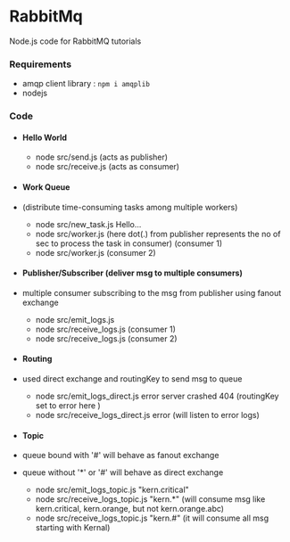 
# RabbitMq

Node.js code for RabbitMQ tutorials

### Requirements
- amqp client library : `npm i amqplib`
- nodejs

### Code
- #### Hello World
    - node src/send.js (acts as publisher)
    - node src/receive.js (acts as consumer)

- #### Work Queue 
- (distribute time-consuming tasks among multiple workers)
    - node src/new_task.js Hello... 
    - node src/worker.js (here dot(.) from publisher represents the no of sec to process the task in consumer) (consumer 1)
    - node src/worker.js (consumer 2)
- #### Publisher/Subscriber (deliver msg to multiple consumers)
- multiple consumer subscribing to the msg from publisher using fanout exchange
    - node src/emit_logs.js
    - node src/receive_logs.js (consumer 1)
    - node src/receive_logs.js (consumer 2)

- #### Routing
- used direct exchange and routingKey to send msg to queue
  - node src/emit_logs_direct.js error server crashed 404 (routingKey set to error here )
  - node src/receive_logs_direct.js error (will listen to error logs)

- #### Topic
- queue bound with '#' will behave as fanout exchange
- queue without '*' or '#' will behave as direct exchange
  - node src/emit_logs_topic.js "kern.critical" 
  - node src/receive_logs_topic.js "kern.*" (will consume msg like kern.critical, kern.orange, but not kern.orange.abc)
  - node src/receive_logs_topic.js "kern.#" (it will consume all msg starting with Kernal) 